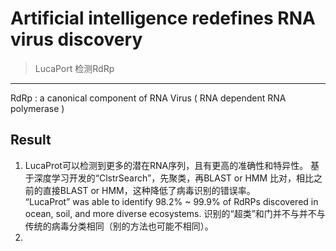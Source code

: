 # Artificial intelligence redefines RNA virus discovery
>LucaPort 检测RdRp  
---  
RdRp : a canonical component of RNA Virus ( RNA dependent RNA polymerase )
## Result
1. LucaProt可以检测到更多的潜在RNA序列，且有更高的准确性和特异性。
基于深度学习开发的“ClstrSearch”，先聚类，再BLAST or HMM 比对，相比之前的直接BLAST or HMM，这种降低了病毒识别的错误率。  
“LucaProt” was able to identify 98.2% ~ 99.9% of RdRPs discovered in ocean, soil, and more diverse ecosystems.
识别的“超类”和门并不与并不与传统的病毒分类相同（别的方法也可能不相同）。
2. 